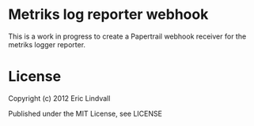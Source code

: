 # Metriks log reporter webhook

This is a work in progress to create a Papertrail webhook receiver for the
metriks logger reporter.


# License

Copyright (c) 2012 Eric Lindvall

Published under the MIT License, see LICENSE
